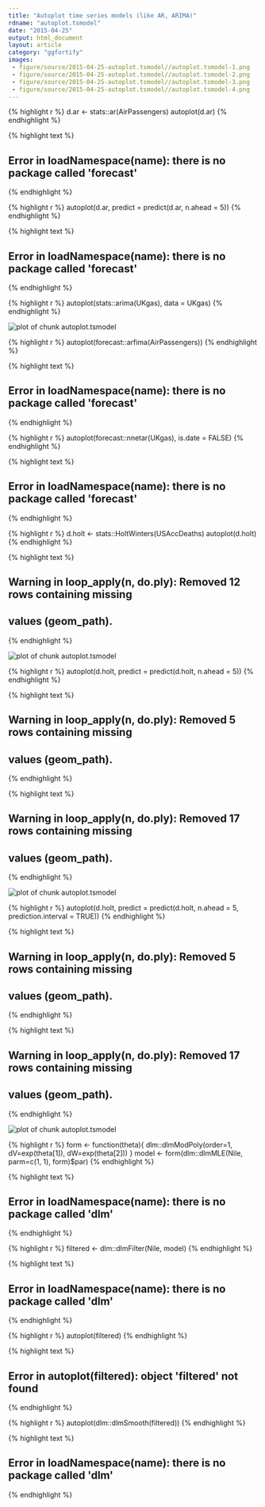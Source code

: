 ```yaml
---
title: "Autoplot time series models (like AR, ARIMA)"
rdname: "autoplot.tsmodel"
date: "2015-04-25"
output: html_document
layout: article
category: "ggfortify"
images:
 - figure/source/2015-04-25-autoplot.tsmodel//autoplot.tsmodel-1.png
 - figure/source/2015-04-25-autoplot.tsmodel//autoplot.tsmodel-2.png
 - figure/source/2015-04-25-autoplot.tsmodel//autoplot.tsmodel-3.png
 - figure/source/2015-04-25-autoplot.tsmodel//autoplot.tsmodel-4.png
---
```





{% highlight r %}
d.ar <- stats::ar(AirPassengers)
autoplot(d.ar)
{% endhighlight %}



{% highlight text %}
## Error in loadNamespace(name): there is no package called 'forecast'
{% endhighlight %}



{% highlight r %}
autoplot(d.ar, predict = predict(d.ar, n.ahead = 5))
{% endhighlight %}



{% highlight text %}
## Error in loadNamespace(name): there is no package called 'forecast'
{% endhighlight %}



{% highlight r %}
autoplot(stats::arima(UKgas), data = UKgas)
{% endhighlight %}

![plot of chunk autoplot.tsmodel](/allYourFigureAreBelongToUs/figure/source/2015-04-25-autoplot.tsmodel/autoplot.tsmodel-1.png) 

{% highlight r %}
autoplot(forecast::arfima(AirPassengers))
{% endhighlight %}



{% highlight text %}
## Error in loadNamespace(name): there is no package called 'forecast'
{% endhighlight %}



{% highlight r %}
autoplot(forecast::nnetar(UKgas), is.date = FALSE)
{% endhighlight %}



{% highlight text %}
## Error in loadNamespace(name): there is no package called 'forecast'
{% endhighlight %}



{% highlight r %}
d.holt <- stats::HoltWinters(USAccDeaths)
autoplot(d.holt)
{% endhighlight %}



{% highlight text %}
## Warning in loop_apply(n, do.ply): Removed 12 rows containing missing
## values (geom_path).
{% endhighlight %}

![plot of chunk autoplot.tsmodel](/allYourFigureAreBelongToUs/figure/source/2015-04-25-autoplot.tsmodel/autoplot.tsmodel-2.png) 

{% highlight r %}
autoplot(d.holt, predict = predict(d.holt, n.ahead = 5))
{% endhighlight %}



{% highlight text %}
## Warning in loop_apply(n, do.ply): Removed 5 rows containing missing
## values (geom_path).
{% endhighlight %}



{% highlight text %}
## Warning in loop_apply(n, do.ply): Removed 17 rows containing missing
## values (geom_path).
{% endhighlight %}

![plot of chunk autoplot.tsmodel](/allYourFigureAreBelongToUs/figure/source/2015-04-25-autoplot.tsmodel/autoplot.tsmodel-3.png) 

{% highlight r %}
autoplot(d.holt, predict = predict(d.holt, n.ahead = 5, prediction.interval = TRUE))
{% endhighlight %}



{% highlight text %}
## Warning in loop_apply(n, do.ply): Removed 5 rows containing missing
## values (geom_path).
{% endhighlight %}



{% highlight text %}
## Warning in loop_apply(n, do.ply): Removed 17 rows containing missing
## values (geom_path).
{% endhighlight %}

![plot of chunk autoplot.tsmodel](/allYourFigureAreBelongToUs/figure/source/2015-04-25-autoplot.tsmodel/autoplot.tsmodel-4.png) 

{% highlight r %}
form <- function(theta){
  dlm::dlmModPoly(order=1, dV=exp(theta[1]), dW=exp(theta[2]))
}
model <- form(dlm::dlmMLE(Nile, parm=c(1, 1), form)$par)
{% endhighlight %}



{% highlight text %}
## Error in loadNamespace(name): there is no package called 'dlm'
{% endhighlight %}



{% highlight r %}
filtered <- dlm::dlmFilter(Nile, model)
{% endhighlight %}



{% highlight text %}
## Error in loadNamespace(name): there is no package called 'dlm'
{% endhighlight %}



{% highlight r %}
autoplot(filtered)
{% endhighlight %}



{% highlight text %}
## Error in autoplot(filtered): object 'filtered' not found
{% endhighlight %}



{% highlight r %}
autoplot(dlm::dlmSmooth(filtered))
{% endhighlight %}



{% highlight text %}
## Error in loadNamespace(name): there is no package called 'dlm'
{% endhighlight %}